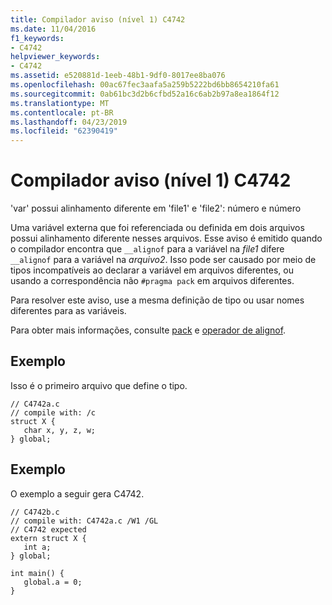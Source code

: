 ```yaml
---
title: Compilador aviso (nível 1) C4742
ms.date: 11/04/2016
f1_keywords:
- C4742
helpviewer_keywords:
- C4742
ms.assetid: e520881d-1eeb-48b1-9df0-8017ee8ba076
ms.openlocfilehash: 00ac67fec3aafa5a259b5222bd6bb8654210fa61
ms.sourcegitcommit: 0ab61bc3d2b6cfbd52a16c6ab2b97a8ea1864f12
ms.translationtype: MT
ms.contentlocale: pt-BR
ms.lasthandoff: 04/23/2019
ms.locfileid: "62390419"
---
```

# <a name="compiler-warning-level-1-c4742"></a>Compilador aviso (nível 1) C4742

'var' possui alinhamento diferente em 'file1' e 'file2': número e número

Uma variável externa que foi referenciada ou definida em dois arquivos possui alinhamento diferente nesses arquivos. Esse aviso é emitido quando o compilador encontra que `__alignof` para a variável na *file1* difere `__alignof` para a variável na *arquivo2*. Isso pode ser causado por meio de tipos incompatíveis ao declarar a variável em arquivos diferentes, ou usando a correspondência não `#pragma pack` em arquivos diferentes.

Para resolver este aviso, use a mesma definição de tipo ou usar nomes diferentes para as variáveis.

Para obter mais informações, consulte [pack](../../preprocessor/pack.md) e [operador de alignof](../../cpp/alignof-operator.md).

## <a name="example"></a>Exemplo

Isso é o primeiro arquivo que define o tipo.

```
// C4742a.c
// compile with: /c
struct X {
   char x, y, z, w;
} global;
```

## <a name="example"></a>Exemplo

O exemplo a seguir gera C4742.

```
// C4742b.c
// compile with: C4742a.c /W1 /GL
// C4742 expected
extern struct X {
   int a;
} global;

int main() {
   global.a = 0;
}
```